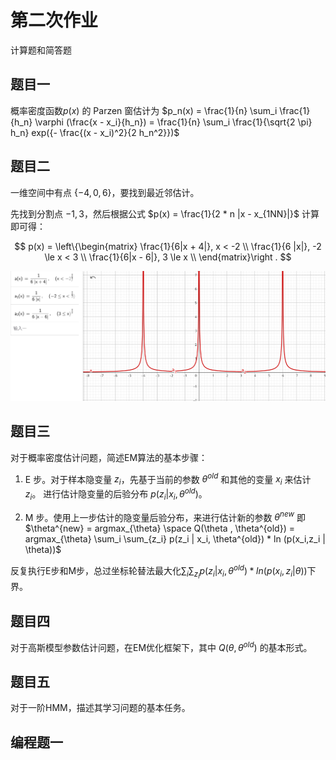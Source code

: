 # 第二次作业

计算题和简答题

## 题目一

概率密度函数$p(x)$ 的 Parzen 窗估计为 $p_n(x) = \frac{1}{n} \sum_i \frac{1}{h_n} \varphi (\frac{x - x_i}{h_n}) = \frac{1}{n} \sum_i \frac{1}{\sqrt{2 \pi} h_n} exp({- \frac{(x - x_i)^2}{2 h_n^2}})$

## 题目二

一维空间中有点 $\{-4,0,6\}$，要找到最近邻估计。

先找到分割点 $-1,3$，然后根据公式 $p(x) = \frac{1}{2 * n |x - x_{1NN}|}$ 计算即可得：

$$
p(x) =
\left\{\begin{matrix} 
\frac{1}{6|x + 4|}, x < -2 \\
\frac{1}{6 |x|}, -2 \le x < 3 \\
\frac{1}{6|x - 6|}, 3 \le x \\
\end{matrix}\right .
$$


![概率密度函数曲线图](3-1.png)

## 题目三

对于概率密度估计问题，简述EM算法的基本步骤：

1. E 步。对于样本隐变量 $z_i$，先基于当前的参数 $\theta^{old}$ 和其他的变量 $x_i$ 来估计 $z_i$。
进行估计隐变量的后验分布 $p(z_i | x_i , \theta^{old})$。

2. M 步。使用上一步估计的隐变量后验分布，来进行估计新的参数 $\theta^{new}$
即 $\theta^{new} = argmax_{\theta} \space Q(\theta , \theta^{old}) = argmax_{\theta} \sum_i \sum_{z_i} p(z_i | x_i, \theta^{old}) * ln (p(x_i,z_i | \theta))$

反复执行E步和M步，总过坐标轮替法最大化$\sum_i \sum_{z_i} p(z_i | x_i, \theta^{old}) * ln (p(x_i,z_i | \theta))$下界。

## 题目四

对于高斯模型参数估计问题，在EM优化框架下，其中 $Q(\theta,\theta^{old})$ 的基本形式。

## 题目五

对于一阶HMM，描述其学习问题的基本任务。

## 编程题一


